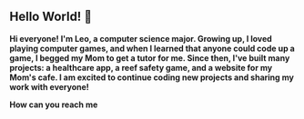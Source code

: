 ## Hello World! 👋


**Hi everyone! I'm Leo, a computer science major. Growing up, I loved playing computer games, and when I learned that anyone could code up a game, I begged my Mom to get a tutor for me. Since then, I've built many projects: a healthcare app, a reef safety game, and a website for my Mom's cafe. I am excited to continue coding new projects and sharing my work with everyone!**


**How can you reach me**
<!--
Instagram: totallyleo_
Linked-in: https://www.linkedin.com/in/leo-zhang-8631a8276/
Gmail: leozhang2024@gmail.com
-->
